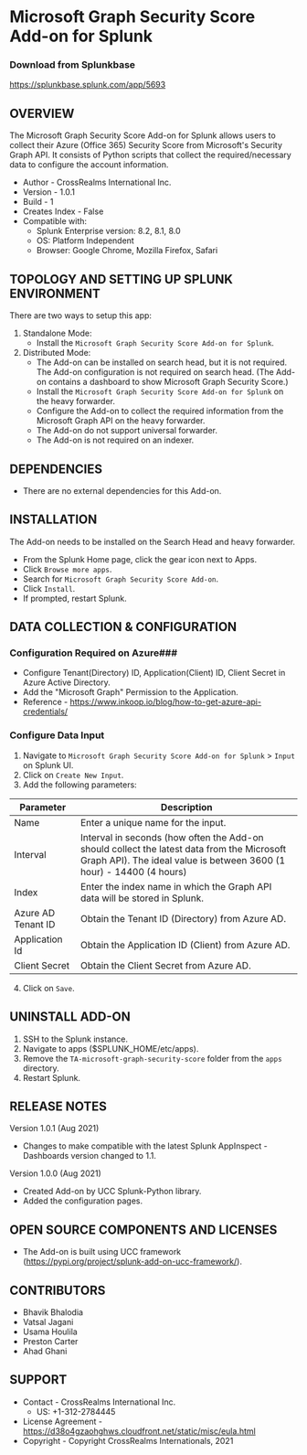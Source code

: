 # Microsoft Graph Security Score Add-on for Splunk

### Download from Splunkbase
https://splunkbase.splunk.com/app/5693


OVERVIEW
--------
The Microsoft Graph Security Score Add-on for Splunk allows users to collect their Azure (Office 365) Security Score from Microsoft's Security Graph API. It consists of Python scripts that collect the required/necessary data to configure the account information.


* Author - CrossRealms International Inc.
* Version - 1.0.1
* Build - 1
* Creates Index - False
* Compatible with:
   * Splunk Enterprise version: 8.2, 8.1, 8.0
   * OS: Platform Independent
   * Browser: Google Chrome, Mozilla Firefox, Safari



TOPOLOGY AND SETTING UP SPLUNK ENVIRONMENT
------------------------------------------
There are two ways to setup this app:
  1. Standalone Mode: 
     * Install the `Microsoft Graph Security Score Add-on for Splunk`.
  2. Distributed Mode:
     * The Add-on can be installed on search head, but it is not required. The Add-on configuration is not required on search head. (The Add-on contains a dashboard to show Microsoft Graph Security Score.)
     * Install the `Microsoft Graph Security Score Add-on for Splunk` on the heavy forwarder.
     * Configure the Add-on to collect the required information from the Microsoft Graph API on the heavy forwarder.
     * The Add-on do not support universal forwarder.
     * The Add-on is not required on an indexer.


DEPENDENCIES
------------------------------------------------------------
* There are no external dependencies for this Add-on.


INSTALLATION
------------------------------------------------------------
The Add-on needs to be installed on the Search Head and heavy forwarder.

* From the Splunk Home page, click the gear icon next to Apps.
* Click `Browse more apps`.
* Search for `Microsoft Graph Security Score Add-on`.
* Click `Install`.
* If prompted, restart Splunk.


DATA COLLECTION & CONFIGURATION
------------------------------------------------------------
### Configuration Required on Azure###
* Configure Tenant(Directory) ID, Application(Client) ID, Client Secret in Azure Active Directory.
* Add the "Microsoft Graph" Permission to the Application.
* Reference - https://www.inkoop.io/blog/how-to-get-azure-api-credentials/


### Configure Data Input ###
1. Navigate to `Microsoft Graph Security Score Add-on for Splunk` > `Input` on Splunk UI.
2. Click on `Create New Input`.
3. Add the following parameters:

| Parameter | Description |
| --- | --- |
| Name | Enter a unique name for the input. |
| Interval | Interval in seconds (how often the Add-on should collect the latest data from the Microsoft Graph API). The ideal value is between 3600 (1 hour) - 14400 (4 hours) |
| Index | Enter the index name in which the Graph API data will be stored in Splunk. |
| Azure AD Tenant ID | Obtain the Tenant ID (Directory) from Azure AD. |
| Application Id | Obtain the Application ID (Client) from Azure AD. |
| Client Secret | Obtain the Client Secret from Azure AD. |


4. Click on `Save`.



UNINSTALL ADD-ON
-------------
1. SSH to the Splunk instance.
2. Navigate to apps ($SPLUNK_HOME/etc/apps).
3. Remove the `TA-microsoft-graph-security-score` folder from the `apps` directory.
4. Restart Splunk.


RELEASE NOTES
-------------
Version 1.0.1 (Aug 2021)
* Changes to make compatible with the latest Splunk AppInspect - Dashboards version changed to 1.1.

Version 1.0.0 (Aug 2021)
* Created Add-on by UCC Splunk-Python library.
* Added the configuration pages.



OPEN SOURCE COMPONENTS AND LICENSES
------------------------------
* The Add-on is built using UCC framework (https://pypi.org/project/splunk-add-on-ucc-framework/).


CONTRIBUTORS
------------
* Bhavik Bhalodia
* Vatsal Jagani
* Usama Houlila
* Preston Carter
* Ahad Ghani



SUPPORT
-------
* Contact - CrossRealms International Inc.
  * US: +1-312-2784445
* License Agreement - https://d38o4gzaohghws.cloudfront.net/static/misc/eula.html
* Copyright - Copyright CrossRealms Internationals, 2021
